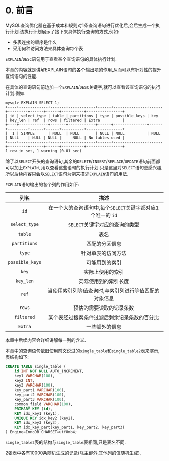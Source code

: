 # 0. 前言

MySQL查询优化器在基于成本和规则对1条查询语句进行优化后,会后生成一个执行计划.该执行计划展示了接下来具体执行查询的方式,例如:

- 多表连接的顺序是什么
- 采用何种访问方法来具体查询每个表

`EXPLAIN`/`DESC`语句用于查看某个查询语句的具体执行计划.

本章的内容就是讲解EXPLAIN语句的各个输出项的作用,从而可以有针对性的提升查询语句的性能.

在具体的查询语句前边加一个`EXPLAIN`/`DESC`关键字,就可以查看该查询语句的执行计划.例如:

```
mysql> EXPLAIN SELECT 1;
+----+-------------+-------+------------+------+---------------+------+---------+------+------+----------+----------------+
| id | select_type | table | partitions | type | possible_keys | key  | key_len | ref  | rows | filtered | Extra          |
+----+-------------+-------+------------+------+---------------+------+---------+------+------+----------+----------------+
|  1 | SIMPLE      | NULL  | NULL       | NULL | NULL          | NULL | NULL    | NULL | NULL |     NULL | No tables used |
+----+-------------+-------+------------+------+---------------+------+---------+------+------+----------+----------------+
1 row in set, 1 warning (0.01 sec)
```

除了以`SELECT`开头的查询语句,其余的`DELETE`/`INSERT`/`REPLACE`/`UPDATE`语句前面都可以加上`EXPLAIN`,
用以查看这些语句的执行计划.只是这里对`SELECT`语句更感兴趣,所以后续内容只会以`SELECT`语句为例来描述`EXPLAIN`语句的用法.

`EXPLAIN`语句输出的各个列的作用如下:

|       列名        |                  描述                   |
|:---------------:|:-------------------------------------:|
|      `id`       | 在一个大的查询语句中,每个`SELECT`关键字都对应1个唯一的 `id` |
|  `select_type`  |          `SELECT`关键字对应的查询的类型          |
|     `table`     |                  表名                   |
|  `partitions`   |                匹配的分区信息                |
|     `type`      |               针对单表的访问方法               |
| `possible_keys` |                可能用到的索引                |
|      `key`      |               实际上使用的索引                |
|    `key_len`    |              实际使用到的索引长度               |
|      `ref`      |      当使用索引列等值查询时,与索引列进行等值匹配的对象信息      |
|     `rows`      |             预估的需要读取的记录条数              |
|   `filtered`    |        某个表经过搜索条件过滤后剩余记录条数的百分比         |
|     `Extra`     |                一些额外的信息                |

本章中后续内容会详细讲解每一列的含义.

本章中的查询语句依旧使用前文说过的`single_table`和`single_table2`表来演示,表结构如下:

```sql
CREATE TABLE single_table (
    id INT NOT NULL AUTO_INCREMENT,
    key1 VARCHAR(100),
    key2 INT,
    key3 VARCHAR(100),
    key_part1 VARCHAR(100),
    key_part2 VARCHAR(100),
    key_part3 VARCHAR(100),
    common_field VARCHAR(100),
    PRIMARY KEY (id),
    KEY idx_key1 (key1),
    UNIQUE KEY idx_key2 (key2),
    KEY idx_key3 (key3),
    KEY idx_key_part(key_part1, key_part2, key_part3)
) Engine=InnoDB CHARSET=utf8mb4;
```

`single_table2`表的结构与`single_table`表相同,只是表名不同.

2张表中各有10000条随机生成的记录(除主键外,其他列的值随机生成).
